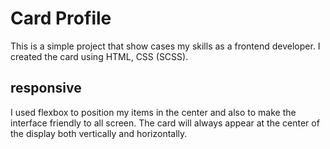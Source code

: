 # Card Profile

This is a simple project that show cases my skills as a frontend developer. I created the card using
HTML, CSS (SCSS).

## responsive

I used flexbox to position my items in the center and also to make the interface friendly to all screen.
The card will always appear at the center of the display both vertically and horizontally.
